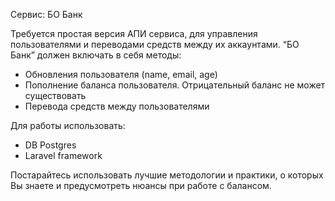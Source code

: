 Сервис: БО Банк

Требуется простая версия АПИ сервиса, для управления пользователями и переводами средств между их аккаунтами. “БО Банк” должен включать в себя методы:
- Обновления пользователя (name, email, age)
- Пополнение баланса пользователя. Отрицательный баланс не может существовать
- Перевода средств между пользователями

Для работы использовать:
- DB Postgres
- Laravel framework

Постарайтесь использовать лучшие методологии и практики, о которых Вы знаете и предусмотреть нюансы при работе с балансом.
